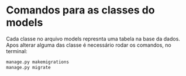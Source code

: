 # Comandos para as classes do models

Cada classe no arquivo models represnta uma tabela na base da dados.
Apos alterar alguma das classe é necessário rodar os comandos, no terminal: 
```sh
manage.py makemigrations
manage.py migrate
```